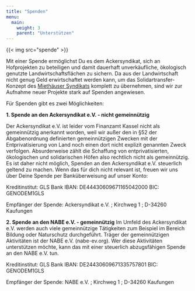 ```yaml
---
title: "Spenden"
menu:
  main:
    weight: 3
    parent: "Unterstützen"
---
```


{{< img src="spende" >}}

Mit einer Spende ermöglichst Du es dem Ackersyndikat, sich an Hofprojekten zu beteiligen und damit dauerhaft unverkäufliche, ökologisch genutzte Landwirtschaftsflächen zu sichern. Da aus der Landwirtschaft nicht genug Geld erwirtschaftet werden kann, um das Solidartransfer-Konzept des [Miethäuser Syndikats](https://syndikat.org/de/solidartransfer/) komplett zu übernehmen, sind wir zur Aufnahme neuer Projekte stark auf Spenden angewiesen.

Für Spenden gibt es zwei Möglichkeiten:

**1. Spende an den Ackersyndikat e.V. - nicht gemeinnützig**

Der Ackersyndikat e.V. ist leider vom Finanzamt Kassel nicht als gemeinnützig anerkannt worden, weil wir außer den in §52 der Abgabenordnung definierten gemeinnützigen Zwecken mit der Entprivatisierung von Land noch einen dort nicht explizit genannten Zweck verfolgen. Absurderweise zählt die Schaffung von entprivatisierten, ökologischen und solidarischen Höfen also rechtlich nicht als gemeinnützig. Es ist daher nicht möglich, Spenden an den Ackersyndikat e.V. steuerlich geltend zu machen. Wenn das für dich nicht relevant ist, freuen wir uns über Deine Spende per Banküberweisung auf unser Konto:

  Kreditinstitut: GLS Bank
  IBAN: DE44430609671165042000
  BIC: GENODEM1GLS

Empfänger der Spende: Ackersyndikat e.V. ; Kirchweg 1 ; D-34260 Kaufungen

**2. Spende an den NABE e.V. - gemeinnützig**
Im Umfeld des Ackersyndikat e.V. werden auch viele gemeinnützige Tätigkeiten zum Beispiel im Bereich Bildung oder Naturschutz durchgeführt. Träger der gemeinnützigen Aktivitäten ist der NABE
e.V. (nabe-ev.org). Wer diese Aktivitäten unterstützen möchte, kann das mit einer steuerlich abzugsfähigen Spende an den NABE e.V. tun.

  Kreditinstitut: GLS Bank
  IBAN: DE24430609671335757801
  BIC: GENODEM1GLS

Empfänger der Spende: NABE e.V. ; Kirchweg 1 ; D-34260 Kaufungen
